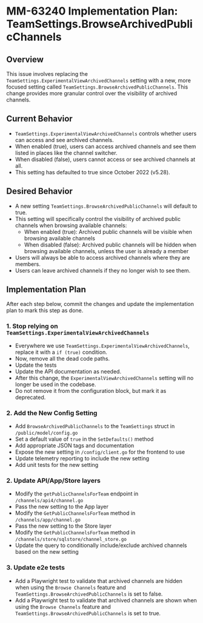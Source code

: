 # MM-63240 Implementation Plan: TeamSettings.BrowseArchivedPublicChannels

## Overview

This issue involves replacing the `TeamSettings.ExperimentalViewArchivedChannels` setting with a new, more focused setting called `TeamSettings.BrowseArchivedPublicChannels`. This change provides more granular control over the visibility of archived channels.

## Current Behavior

- `TeamSettings.ExperimentalViewArchivedChannels` controls whether users can access and see archived channels.
- When enabled (true), users can access archived channels and see them listed in places like the channel switcher.
- When disabled (false), users cannot access or see archived channels at all.
- This setting has defaulted to true since October 2022 (v5.28).

## Desired Behavior

- A new setting `TeamSettings.BrowseArchivedPublicChannels` will default to true.
- This setting will specifically control the visibility of archived public channels when browsing available channels:
  - When enabled (true): Archived public channels will be visible when browsing available channels
  - When disabled (false): Archived public channels will be hidden when browsing available channels, unless the user is already a member
- Users will always be able to access archived channels where they are members.
- Users can leave archived channels if they no longer wish to see them.

## Implementation Plan

After each step below, commit the changes and update the implementation plan to mark this step as done.

### 1. Stop relying on `TeamSettings.ExperimentalViewArchivedChannels`

- Everywhere we use `TeamSettings.ExperimentalViewArchivedChannels`, replace it with a `if (true)` condition.
- Now, remove all the dead code paths.
- Update the tests
- Update the API documentation as needed.
- After this change, the `ExperimentalViewArchivedChannels` setting will no longer be used in the codebase.
- Do not remove it from the configuration block, but mark it as deprecated.

### 2. Add the New Config Setting

- Add `BrowseArchivedPublicChannels` to the `TeamSettings` struct in `/public/model/config.go`
- Set a default value of `true` in the `SetDefaults()` method
- Add appropriate JSON tags and documentation
- Expose the new setting in `/config/client.go` for the frontend to use
- Update telemetry reporting to include the new setting
- Add unit tests for the new setting

### 2. Update API/App/Store layers

- Modify the `getPublicChannelsForTeam` endpoint in `/channels/api4/channel.go`
- Pass the new setting to the App layer
- Modify the `GetPublicChannelsForTeam` method in `/channels/app/channel.go`
- Pass the new setting to the Store layer
- Modify the `GetPublicChannelsForTeam` method in `/channels/store/sqlstore/channel_store.go`
- Update the query to conditionally include/exclude archived channels based on the new setting

### 3. Update e2e tests

- Add a Playwright test to validate that archived channels are hidden when using the `Browse Channels` feature and `TeamSettings.BrowseArchivedPublicChannels` is set to false.
- Add a Playwright test to validate that archived channels are shown when using the `Browse Channels` feature and `TeamSettings.BrowseArchivedPublicChannels` is set to true.

